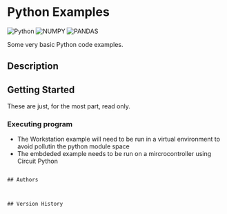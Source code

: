 # Python Examples

![Python](https://img.shields.io/badge/Python-3776AB?style=for-the-badge&logo=python&logoColor=white)
![NUMPY](https://img.shields.io/badge/Numpy-777BB4?style=for-the-badge&logo=numpy&logoColor=white)
![PANDAS](https://img.shields.io/badge/Pandas-2C2D72?style=for-the-badge&logo=pandas&logoColor=white)


Some very basic Python code examples. 

## Description

## Getting Started

These are just, for the most part, read only.


### Executing program

* The Workstation example will need to be run in a virtual environment to avoid pollutin the python module space
* The embdeded example needs to be run on a mircrocontroller using Circuit Python
```

## Authors



## Version History


